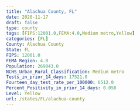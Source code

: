 ```yaml
---
title: "Alachua County, FL"
date: 2020-11-17
draft: false
type: county
tags: [FIPS:12001.0,FEMA:4.0,Medium metro,Yellow]
categories: [FL]
County: Alachua County
State: FL
FIPS: 12001.0
FEMA_Region: 4.0
Population: 269043.0
NCHS_Urban_Rural_Classification: Medium metro
Tests_in_prior_14_days: 17521.0
Fourteen_day_test_rate_per_100000: 6512.0
Percent_Positivity_in_prior_14_days: 0.058
Level: Yellow
url: /states/FL/alachua-county
---
```




